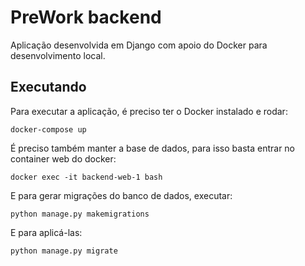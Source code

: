 # PreWork backend

Aplicação desenvolvida em Django com apoio do Docker para desenvolvimento local.

## Executando

Para executar a aplicação, é preciso ter o Docker instalado e rodar:

`` docker-compose up ``

É preciso também manter a base de dados, para isso basta entrar no container web do docker:

`` docker exec -it backend-web-1 bash ``

E para gerar migrações do banco de dados, executar:

`` python manage.py makemigrations ``

E para aplicá-las:

`` python manage.py migrate ``
